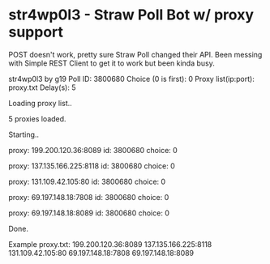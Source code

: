 # str4wp0l3 - Straw Poll Bot w/ proxy support

POST doesn't work, pretty sure Straw Poll changed their API. Been messing with Simple REST Client to get it to work but been kinda busy.


str4wp0l3 by g19
Poll ID: 3800680
Choice (0 is first): 0
Proxy list(ip:port): proxy.txt
Delay(s): 5

Loading proxy list..

5 proxies loaded.

Starting..

proxy: 199.200.120.36:8089 id: 3800680 choice: 0

proxy: 137.135.166.225:8118 id: 3800680 choice: 0

proxy: 131.109.42.105:80 id: 3800680 choice: 0

proxy: 69.197.148.18:7808 id: 3800680 choice: 0

proxy: 69.197.148.18:8089 id: 3800680 choice: 0

Done.


Example proxy.txt:
199.200.120.36:8089
137.135.166.225:8118
131.109.42.105:80
69.197.148.18:7808
69.197.148.18:8089
